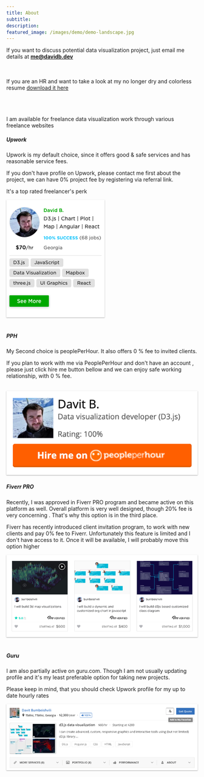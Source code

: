 ```yaml
---
title: About
subtitle: 
description: 
featured_image: /images/demo/demo-landscape.jpg
---
```


If you want to discuss potential data visualization project, just email me details at <span style="color:blue;font-weight:bold">me@davidb.dev</span>

<br/><br/>
If you are an HR and want to take a look at my no longer dry and colorless resume  [download it here](https://github.com/bumbeishvili/portfolio/files/8688205/resume_david_b.pdf)




<br><br><br>
I am available for freelance data visualization work through various freelance websites


##### Upwork
Upwork is my default choice, since it offers good & safe  services and has reasonable service fees.

If you don't have profile on Upwork, please contact me first about the project,  we can have 0% project fee by registering via referral link.

It's a top rated freelancer's perk

<a href="https://www.upwork.com/fl/davitbumbeishvili">
  <img style="box-shadow: 0 1px 3px rgba(0,0,0,0.12), 0 1px 2px rgba(0,0,0,0.24)" src="/images/contact/upwork.png" />
</a>
<br><br>

##### PPH
My Second choice is peoplePerHour. It also offers 0 % fee to invited clients. 

If you plan to work with me via PeoplePerHour and don't have an account , please just click hire me button bellow and we can enjoy safe working relationship, with 0 % fee.

<br>

<a href="https://www.peopleperhour.com/hire/me/38121145/1342897?next=https%3A%2F%2Fwww.peopleperhour.com%2Ffreelancer%2Fdevelopment-it%2Fdavit-bumbeishvili-data-visualization-developer-d3-js-zxvymnj%3Fref%3Dhireme">
  <img style="box-shadow: 0 1px 3px rgba(0,0,0,0.12), 0 1px 2px rgba(0,0,0,0.24)" src="/images/contact/pph.png" />
</a>

<br>


##### Fiverr PRO
Recently, I was approved in Fiverr PRO program and became active on this platform as well. Overall platform is very well designed, though 20% fee is very concerning . That's why this option is in the third place.

Fiverr has recently introduced client invitation program, to work with new clients and pay 0% fee to Fiverr. Unfortunately this feature is limited and I don't have access to it. Once it will be available, I will probably  move this option higher

<a href="https://www.fiverr.com/bumbeishvili">
  <img style="box-shadow: 0 1px 3px rgba(0,0,0,0.12), 0 1px 2px rgba(0,0,0,0.24)" src="/images/contact/fiverr.png" />
</a>
<br><br>


##### Guru
I am also partially active on guru.com. Though I am not usually updating profile and it's my least preferable option for taking new projects. 

Please keep in mind, that you should check Upwork profile for my up to date hourly rates

<a href="https://www.guru.com/freelancers/davit-bumbeishvili">
  <img style="box-shadow: 0 1px 3px rgba(0,0,0,0.12), 0 1px 2px rgba(0,0,0,0.24)" src="/images/contact/guru.png" />
</a>
<br><br>


